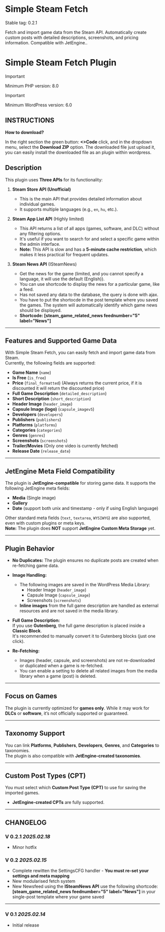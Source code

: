 # Simple Steam Fetch

Stable tag: 0.2.1

Fetch and import game data from the Steam API. Automatically create custom posts with detailed descriptions, screenshots, and pricing information. Compatible with JetEngine..

# Simple Steam Fetch Plugin

> [!IMPORTANT]
> Minimum PHP version: 8.0

> [!IMPORTANT]
> Minimum WordPress version: 6.0

## INSTRUCTIONS

**How to download?**

In the right section the green button: **<>Code** click, and in the dropdown menu, select the **Download ZIP** option. The downloaded file just upload it, you can easily install the downloaded file as an plugin within wordpress.

## Description

This plugin uses **Three APIs** for its functionality:

1. **Steam Store API (Unofficial)**

   - This is the main API that provides detailed information about individual games.
   - It supports multiple languages (e.g., `en`, `hu`, etc.).

2. **Steam App List API** (Highly limited)

   - This API returns a list of all apps (games, software, and DLC) without any filtering options.
   - It's useful if you want to search for and select a specific game within the admin interface.
   - **Note:** This API is slow and has a **5-minute cache restriction**, which makes it less practical for frequent updates.

3. **Steam News API** (ISteamNews)
   - Get the news for the game (limited, and you cannot specify a language, it will use the default (English)).
   - You can use shortcode to display the news for a particular game, like a feed.
   - Has not saved any data to the database, the query is done with ajax.
   - You have to put the shortocde in the post template where you saved the games. The system will automatically identify which game news should be displayed.
   - **Shortcode: [steam_game_related_news feednumber="5" label="News"]**

---

## Features and Supported Game Data

With Simple Steam Fetch, you can easily fetch and import game data from Steam.  
Currently, the following fields are supported:

- **Game Name** (`name`)
- **Is Free** (`is_free`)
- **Price** (`final_formatted`) (Always returns the current price, if it is discounted it will return the discounted price)
- **Full Game Description** (`detailed_description`)
- **Short Description** (`short_description`)
- **Header Image** (`header_image`)
- **Capsule Image (logo)** (`capsule_imagev5`)
- **Developers** (`developers`)
- **Publishers** (`publishers`)
- **Platforms** (`platforms`)
- **Categories** (`categories`)
- **Genres** (`genres`)
- **Screenshots** (`screenshots`)
- **Trailer/Movies** (Only one video is currently fetched)
- **Release Date** (`release_date`)

---

## JetEngine Meta Field Compatibility

The plugin is **JetEngine-compatible** for storing game data. It supports the following JetEngine meta fields:

- **Media** (Single image)
- **Gallery**
- **Date** (support both unix and timestamp - only if using English language)

Other standard meta fields (`text`, `textarea`, `WYSIWYG`) are also supported, even with custom plugins or meta keys.  
**Note:** The plugin does **NOT** support **JetEngine Custom Meta Storage** yet.

---

## Plugin Behavior

- **No Duplicates:** The plugin ensures no duplicate posts are created when re-fetching game data.
- **Image Handling:**
  - The following images are saved in the WordPress Media Library:
    - Header Image (`header_image`)
    - Capsule Image (`capsule_image`)
    - Screenshots (`screenshots`)
  - **Inline images** from the full game description are handled as external resources and are not saved in the media library.
- **Full Game Description:**  
  If you use **Gutenberg**, the full game description is placed inside a **Classic Block**.  
  It's recommended to manually convert it to Gutenberg blocks (just one click).

- **Re-Fetching:**
  - Images (header, capsule, and screenshots) are not re-downloaded or duplicated when a game is re-fetched.
  - You can enable a setting to delete all related images from the media library when a game (post) is deleted.

---

## Focus on Games

The plugin is currently optimized for **games only**. While it may work for **DLCs** or **software**, it’s not officially supported or guaranteed.

---

## Taxonomy Support

You can link **Platforms**, **Publishers**, **Developers**, **Genres**, and **Categories** to taxonomies.  
The plugin is also compatible with **JetEngine-created taxonomies**.

---

## Custom Post Types (CPT)

You must select which **Custom Post Type (CPT)** to use for saving the imported games.

- **JetEngine-created CPTs** are fully supported.

---

## CHANGELOG

### V 0.2.1 _2025.02.18_

- Minor hotfix

### V 0.2 _2025.02.15_

- Complete rewitten the SettingsCFG handler - **You must re-set your settings and meta mapping**
- New modularised fetch system
- New Newsfeed using the **ISteamNews API** use the following shortcode: **[steam_game_related_news feednumber="5" label="News"]** in your single-post template where your game saved

---

### V 0.1 _2025.02.14_

- Initial release
